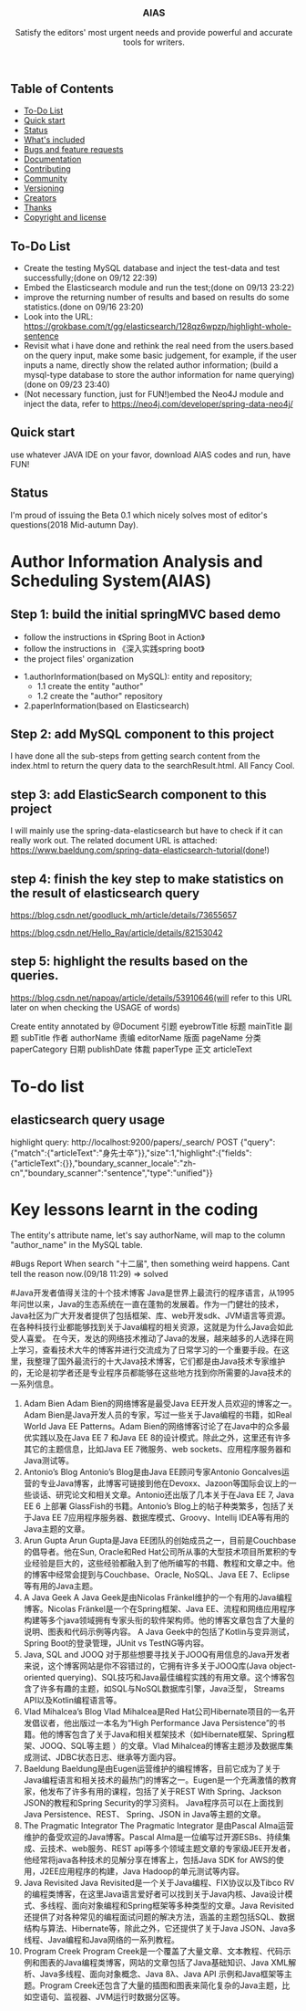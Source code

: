 <p align="center">
  <h3 align="center">AIAS</h3>
  <p align="center">
    Satisfy the editors' most urgent needs and provide powerful and accurate tools for writers.
  </p>
</p>
<br>

## Table of Contents
- [To-Do List](#to-do-list)
- [Quick start](#quick-start)
- [Status](#status)
- [What's included](#whats-included)
- [Bugs and feature requests](#bugs-and-feature-requests)
- [Documentation](#documentation)
- [Contributing](#contributing)
- [Community](#community)
- [Versioning](#versioning)
- [Creators](#creators)
- [Thanks](#thanks)
- [Copyright and license](#copyright-and-license)

## To-Do List
- Create the testing MySQL database and inject the test-data and test successfully;(done on 09/12 22:39)
- Embed the Elasticsearch module and run the test;(done on 09/13 23:22)
- improve the returning number of results and based on results do some statistics.(done on 09/16 23:20)
- Look into the URL: https://grokbase.com/t/gg/elasticsearch/128qz6wpzp/highlight-whole-sentence 
- Revisit what i have done and rethink the real need from the users.based on the query input, make some basic judgement, for example, if the user inputs a name, directly show the related author information;
(build a mysql-type database to store the author information for name querying)(done on 09/23 23:40)
- (Not necessary function, just for FUN!)embed the Neo4J module and inject the data, refer to https://neo4j.com/developer/spring-data-neo4j/

## Quick start
use whatever JAVA IDE on your favor, download AIAS codes and run, have FUN!

## Status
I'm proud of issuing the Beta 0.1 which nicely solves most of editor's questions(2018 Mid-autumn Day).

# Author Information Analysis and Scheduling System(AIAS)
## Step 1: build the initial springMVC based demo
* follow the instructions in 《Spring Boot in Action》
* follow the instructions in 《深入实践spring boot》
* the project files' organization

- 1.authorInformation(based on MySQL): entity and repository;
    - 1.1 create the entity "author"
    - 1.2 create the "author" repository
- 2.paperInformation(based on Elasticsearch)


## Step 2: add MySQL component to this project
I have done all the sub-steps from getting search content from the index.html to return the query data to the searchResult.html. All Fancy Cool.
## step 3: add ElasticSearch component to this project
I will mainly use the spring-data-elasticsearch but have to check if it can really work out. The related document URL is attached:
https://www.baeldung.com/spring-data-elasticsearch-tutorial(done!)

## step 4: finish the key step to make statistics on the result of elasticsearch query
https://blog.csdn.net/goodluck_mh/article/details/73655657

https://blog.csdn.net/Hello_Ray/article/details/82153042
## step 5: highlight the results based on the queries.
https://blog.csdn.net/napoay/article/details/53910646(will refer to this URL later on when checking the USAGE of words)

Create entity annotated by @Document
引题    eyebrowTitle
标题    mainTitle
副题    subTitle
作者    authorName
责编    editorName
版面    pageName
分类    paperCategory
日期    publishDate
体裁    paperType
正文    articleText

# To-do list

## elasticsearch query usage
highlight query:
http://localhost:9200/papers/_search/ POST
{"query":{"match":{"articleText":"身先士卒"}},"size":1,"highlight":{"fields":{"articleText":{}},"boundary_scanner_locale":"zh-cn","boundary_scanner":"sentence","type":"unified"}}

# Key lessons learnt in the coding
The entity's attribute name, let's say authorName, will map to the column "author_name" in the MySQL table.

#Bugs Report
When search "十二届", then something weird happens. Cant tell the reason now.(09/18 11:29) => solved

#Java开发者值得关注的十个技术博客
Java是世界上最流行的程序语言，从1995年问世以来，Java的生态系统在一直在蓬勃的发展着。作为一门健壮的技术，Java社区为广大开发者提供了包括框架、库、web开发sdk、JVM语言等资源。在各种科技行业都能够找到关于Java编程的相关资源，这就是为什么Java会如此受人喜爱。
在今天，发达的网络技术推动了Java的发展，越来越多的人选择在网上学习，查看技术大牛的博客并进行交流成为了日常学习的一个重要手段。在这里，我整理了国外最流行的十大Java技术博客，它们都是由Java技术专家维护的，无论是初学者还是专业程序员都能够在这些地方找到你所需要的Java技术的一系列信息。
1. Adam Bien
Adam Bien的网络博客是最受Java EE开发人员欢迎的博客之一。Adam Bien是Java开发人员的专家，写过一些关于Java编程的书籍，如Real World Java EE Patterns。Adam Bien的网络博客讨论了在Java中的众多最优实践以及在Java EE 7 和Java EE 8的设计模式。除此之外，这里还有许多其它的主题信息，比如Java EE 7微服务、web sockets、应用程序服务器和Java测试等。
2. Antonio’s Blog
Antonio’s Blog是由Java EE顾问专家Antonio Goncalves运营的专业Java博客，此博客可链接到他在Devoxx、Jazoon等国际会议上的一些谈话、研究论文和相关文章。Antonio还出版了几本关于在Java EE 7, Java EE 6 上部署 GlassFish的书籍。Antonio’s Blog上的帖子种类繁多，包括了关于Java EE 7应用程序服务器、数据库模式、Groovy、Intellij IDEA等有用的Java主题的文章。
3. Arun Gupta
Arun Gupta是Java EE团队的创始成员之一，目前是Couchbase的倡导者。他在Sun, Oracle和Red Hat公司所从事的大型技术项目所累积的专业经验是巨大的，这些经验都融入到了他所编写的书籍、教程和文章之中。他的博客中经常会提到与Couchbase、Oracle, NoSQL、Java EE 7、Eclipse等有用的Java主题。
4. A Java Geek
A Java Geek是由Nicolas Fränkel维护的一个有用的Java编程博客。Nicolas Fränkel是一个在Spring框架、Java EE、流程和网络应用程序构建等多个java领域拥有专家头衔的软件架构师。他的博客文章包含了大量的说明、图表和代码示例等内容。 A Java Geek中的包括了Kotlin与变异测试，Spring Boot的登录管理，JUnit vs TestNG等内容。
5. Java, SQL and JOOQ
对于那些想要寻找关于JOOQ有用信息的Java开发者来说，这个博客网站是你不容错过的，它拥有许多关于JOOQ库(Java object-oriented querying)、SQL技巧和Java最佳编程实践的有用文章。这个博客包含了许多有趣的主题，如SQL与NoSQL数据库引擎，Java泛型， Streams API以及Kotlin编程语言等。
6. Vlad Mihalcea’s Blog
Vlad Mihalcea是Red Hat公司Hibernate项目的一名开发倡议者，他出版过一本名为“High Performance Java Persistence”的书籍。他的博客包含了关于Java和相关框架技术（如Hibernate框架、Spring框架、JOOQ、SQL等主题 ）的文章。Vlad Mihalcea的博客主题涉及数据库集成测试、JDBC状态日志、继承等方面内容。
7. Baeldung
Baeldung是由Eugen运营维护的编程博客，目前它成为了关于Java编程语言和相关技术的最热门的博客之一。Eugen是一个充满激情的教育家，他发布了许多有用的课程，包括了关于REST With Spring、Jackson JSON的教程和Spring Security的学习资料。 Java程序员可以在上面找到Java Persistence、REST、 Spring、JSON in Java等主题的文章。
8. The Pragmatic Integrator
The Pragmatic Integrator 是由Pascal Alma运营维护的备受欢迎的Java博客。Pascal Alma是一位编写过开源ESBs、持续集成、云技术、web服务、REST api等多个领域主题文章的专家级JEE开发者，他经常将java各种技术的见解分享在博客上，包括Java SDK for AWS的使用，J2EE应用程序的构建，Java Hadoop的单元测试等内容。
9. Java Revisited
Java Revisited是一个关于Java编程、FIX协议以及Tibco RV的编程类博客，在这里Java语言爱好者可以找到关于Java内核、Java设计模式、多线程、面向对象编程和Spring框架等多种类型的文章。Java Revisited还提供了对各种常见的编程面试问题的解决方法，涵盖的主题包括SQL、数据结构与算法、Hibernate等，除此之外，它还提供了关于Java JSON、Java多线程、Java编程和Java网络的一系列教程。
10. Program Creek
Program Creek是一个覆盖了大量文章、文本教程、代码示例和图表的Java编程类博客，网站的文章包括了Java基础知识、Java XML解析、Java多线程、面向对象概念、Java 8λ、Java API 示例和Java框架等主题。Program Creek还包含了大量的插图和图表来简化复杂的Java主题，比如空语句、监视器、JVM运行时数据分区等。